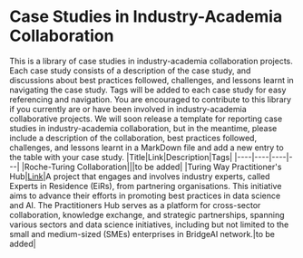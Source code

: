 # Case Studies in Industry-Academia Collaboration
This is a library of case studies in industry-academia collaboration projects. Each case study consists of a description of the case study, and discussions about best practices followed, challenges, and lessons learnt in navigating the case study. Tags will be added to each case study for easy referencing and navigation.
You are encouraged to contribute to this library if you currently are or have been involved in industry-academia collaborative projects. We will soon release a template for reporting case studies in industry-academia collaboration, but in the meantime, please include a description of the collaboration, best practices followed, challenges, and lessons learnt in a MarkDown file and add a new entry to the table with your case study.
|Title|Link|Description|Tags|
|----|----|----|---|
|Roche-Turing Collaboration|||to be added|
|Turing Way Practitioner's Hub|[Link](./practitioner's-hub-case-study.md)|A project that engages and involves industry experts, called Experts in Residence (EiRs), from partnering organisations. This initiative aims to advance their efforts in promoting best practices in data science and AI. The Practitioners Hub serves as a platform for cross-sector collaboration, knowledge exchange, and strategic partnerships, spanning various sectors and data science initiatives, including but not limited to the small and medium-sized (SMEs) enterprises in BridgeAI network.|to be added|
